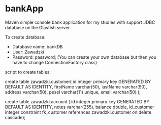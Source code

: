 # bankApp

Maven simple console bank application for my studies with support JDBC database on the Glasfish server. 

To create database:
+ Database name: bankDB
+ User: Zawadzki
+ Password: password;
(You can create your own database but then you have to change ConnectionFactory class)

script to create tables:

create table zawadzki.customer( 
id integer primary key GENERATED BY DEFAULT AS IDENTITY,
firstName varchar(50), 
lastName varchar(50), 
address varchar(50),
pesel varchar(11) unique, 
email varchar(50) ); 

create table zawadzki.account ( 
id integer primary key GENERATED BY DEFAULT AS IDENTITY, 
notes varchar(255), 
balance double, 
id_customer integer constraint fk_customer references zawadzki.customer on delete cascade);
